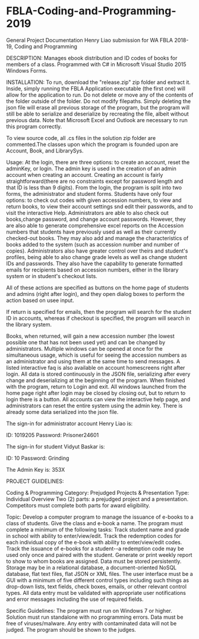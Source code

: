 # FBLA-Coding-and-Programming-2019
General Project Documentation Henry Liao submission for WA FBLA 2018-19, Coding and Programming

DESCRIPTION: Manages ebook distribution and ID codes of books for members of a class. Programmed with C# in Microsoft Visual Studio 2015 Windows Forms.

INSTALLATION: To run, download the "release.zip" zip folder and extract it. Inside, simply running the FBLA Application executable (the first one) will allow for the application to run. Do not delete or move any of the contents of the folder outside of the folder. Do not modify filepaths.
Simply deleting the json file will erase all previous storage of the program, but the program will still be able to serialize and deserialize by recreating the file, albeit without previous data. Note that Microsoft Excel and Outlook are necessary to run this program correctly.

To view source code, all .cs files in the solution zip folder are commented.The classes upon which the program is founded upon are Account, Book, and LibrarySys.

Usage: At the login, there are three options: to create an account, reset the adminKey, or login. The admin key is used in the creation of an admin account when creating an account. Creating an account is fairly straightforward(there are no constraints except for password length and that ID is less than 9 digits). From the login, the program is split into two forms, the administrator and student forms. Students have only four options: to check out codes with given accession numbers, to view and return books, to view their account settings snd edit their passwords, and to visit the interactive Help. Administrators are able to also check out books,change password, and change account passwords. However, they are also able to generate comprehensive excel reports on the Accession numbers that students have previously used as well as their currently checked-out books. They may also add and manage the characteristics of books added to the system (such as accession number and number of copies). Administrators also have greater control over theirs and student's profiles, being able to also change grade levels as well as change student IDs and passwords. They also have the capability to generate formatted emails for recipients based on accession numbers, either in the library system or in student's checkout lists.

All of these actions are specified as buttons on the home page of students and admins (right after login), and they open dialog boxes to perform the action based on usee input.

If return is specified for emails, then the program will search for the student ID in accounts, whereas if checkout is specified, the program will search in the library system.

Books, when returned, will gain a new accession number (the lowest possible one that has not been used yet) and can be changed by administrators. Multiple windows can be opened at once for the simultaneous usage, which is useful for seeing the accession numbers as an administrator and using them at the same time to send messages.
A listed interactive faq is also available on account homescreens right after login.
All data is stored continuously in the JSON file, serializing after every change and deserializing at the beginning of the program.
When finished with the program, return to Login and exit. All windows launched from the home page right after login may be closed by closing out, but to return to login there is a button.
All accounts can view the interactive help page, and administrators can reset the entire system using the admin key.
There is already some data serialized into the json file.

The sign-in for administrator account Henry Liao is:

ID: 1019205
Password: Prisoner24601

The sign-in for student Vidyut Baskar is:

ID: 10
Password: Grinding

The Admin Key is:
353X

PROJECT GUIDELINES:

Coding & Programming Category: Prejudged Projects & Presentation Type: Individual Overview Two (2) parts: a prejudged project and a presentation. Competitors must complete both parts for award eligibility.

Topic: Develop a computer program to manage the issuance of e-books to a class of students. Give the class and e-book a name. The program must complete a minimum of the following tasks: Track student name and grade in school with ability to enter/view/edit. Track the redemption codes for each individual copy of the e-book with ability to enter/view/edit codes. Track the issuance of e-books for a student--a redemption code may be used only once and paired with the student. Generate or print weekly report to show to whom books are assigned. Data must be stored persistently. Storage may be in a relational database, a document-oriented NoSQL database, flat text files, flat JSON or XML files. The user interface must be a GUI with a minimum of five different control types including such things as drop-down lists, text fields, check boxes, emails, or other relevant control types. All data entry must be validated with appropriate user notifications and error messages including the use of required fields.


Specific Guidelines: The program must run on Windows 7 or higher. Solution must run standalone with no programming errors. Data must be free of viruses/malware. Any entry with contaminated data will not be judged. The program should be shown to the judges.
